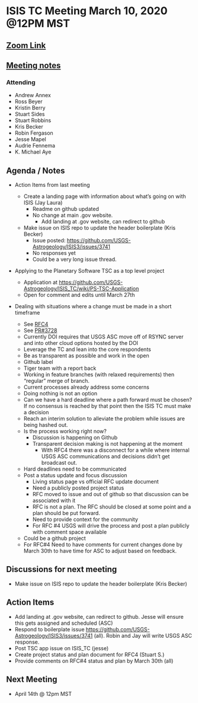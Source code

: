 # ISIS TC Meeting March 10, 2020 @12PM MST

## [Zoom Link](https://zoom.us/j/919720087)

## [Meeting notes](https://docs.google.com/document/d/1j0iul5zrJIcNXiUKm7ZQhKa6VjV6IsrHaYcC9vTNVsA/edit?usp=sharing)

### Attending
 - Andrew Annex
 - Ross Beyer
 - Kristin Berry
 - Stuart Sides
 - Stuart Robbins
 - Kris Becker
 - Robin Fergason
 - Jesse Mapel
 - Audrie Fennema
 - K. Michael Aye

## Agenda / Notes
 - Action Items from last meeting
   - Create a landing page with information about what’s going on with ISIS (Jay Laura)
     - Readme on github updated
     - No change at main .gov website.
       - Add landing at .gov website, can redirect to github
   - Make issue on ISIS repo to update the header boilerplate (Kris Becker)
     - Issue posted: https://github.com/USGS-Astrogeology/ISIS3/issues/3741
     - No responses yet
     - Could be a very long issue thread.

 - Applying to the Planetary Software TSC as a top level project
   - Application at https://github.com/USGS-Astrogeology/ISIS_TC/wiki/PS-TSC-Application
   - Open for comment and edits until March 27th

- Dealing with situations where a change must be made in a short timeframe
   - See [RFC4](https://github.com/USGS-Astrogeology/ISIS3/wiki/RFC4---Migration-of-ISIS-Data-to-Git)
   - See [PR#3728](https://github.com/USGS-Astrogeology/ISIS3/pull/3728)
   - Currently DOI requires that USGS ASC move off of RSYNC server and into other cloud options hosted by the DOI
   - Leverage the TC and lean into the core respondents
   - Be as transparent as possible and work in the open
   - Github label
   - Tiger team with a report back
   - Working in feature branches (with relaxed requirements) then “regular” merge of branch.
   - Current processes already address some concerns
   - Doing nothing is not an option
   - Can we have a hard deadline where a path forward must be chosen? If no consensus is reached by that point then the ISIS TC must make a decision
   - Reach an interim solution to alleviate the problem while issues are being hashed out.
   - Is the process working right now?
     - Discussion is happening on Github
     - Transparent decision making is not happening at the moment
       - With RFC4 there was a disconnect for a while where internal USGS ASC communications and decisions didn’t get broadcast out.
   - Hard deadlines need to be communicated
   - Post a status update and focus discussion
     - Living status page vs official RFC update document
     - Need a publicly posted project status
     - RFC moved to issue and out of github so that discussion can be associated with it
     - RFC is not a plan. The RFC should be closed at some point and a plan should be put forward.
     - Need to provide context for the community
     - For RFC #4 USGS will drive the process and post a plan publicly with comment space available
   - Could be a github project
   - For RFC#4 Need to have comments for current changes done by March 30th to have time for ASC to adjust based on feedback.

## Discussions for next meeting
 - Make issue on ISIS repo to update the header boilerplate (Kris Becker)

## Action Items
 - Add landing at .gov website, can redirect to github. Jesse will ensure this gets assigned and scheduled (ASC)
 - Respond to boilerplate issue https://github.com/USGS-Astrogeology/ISIS3/issues/3741 (all). Robin and Jay will write USGS ASC response.
 - Post TSC app issue on ISIS_TC (jesse)
 - Create project status and plan document for RFC4 (Stuart S.)
 - Provide comments on RFC#4 status and plan by March 30th (all)

## Next Meeting
 - April 14th @ 12pm MST
